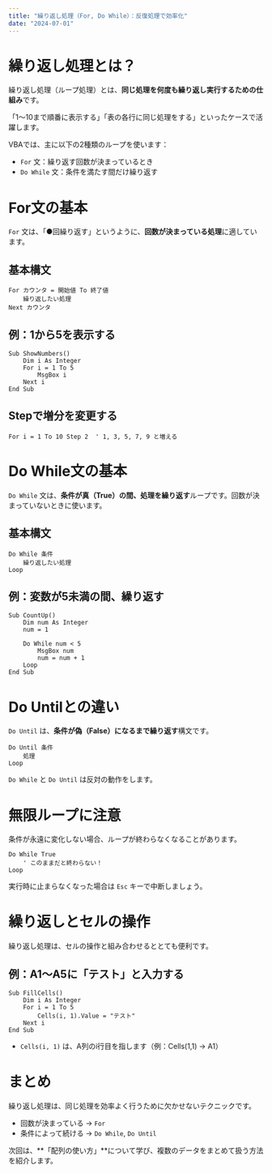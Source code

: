 ```yaml
---
title: "繰り返し処理（For, Do While）：反復処理で効率化"
date: "2024-07-01"
---
```




# 繰り返し処理とは？

繰り返し処理（ループ処理）とは、**同じ処理を何度も繰り返し実行するための仕組み**です。

「1〜10まで順番に表示する」「表の各行に同じ処理をする」といったケースで活躍します。

VBAでは、主に以下の2種類のループを使います：

* `For` 文：繰り返す回数が決まっているとき
* `Do While` 文：条件を満たす間だけ繰り返す

# For文の基本

`For` 文は、「●回繰り返す」というように、**回数が決まっている処理**に適しています。

## 基本構文

```vba
For カウンタ = 開始値 To 終了値
    繰り返したい処理
Next カウンタ
```

## 例：1から5を表示する

```vba
Sub ShowNumbers()
    Dim i As Integer
    For i = 1 To 5
        MsgBox i
    Next i
End Sub
```

## Stepで増分を変更する

```vba
For i = 1 To 10 Step 2  ' 1, 3, 5, 7, 9 と増える
```

# Do While文の基本

`Do While` 文は、**条件が真（True）の間、処理を繰り返す**ループです。回数が決まっていないときに使います。

## 基本構文

```vba
Do While 条件
    繰り返したい処理
Loop
```

## 例：変数が5未満の間、繰り返す

```vba
Sub CountUp()
    Dim num As Integer
    num = 1

    Do While num < 5
        MsgBox num
        num = num + 1
    Loop
End Sub
```

# Do Untilとの違い

`Do Until` は、**条件が偽（False）になるまで繰り返す**構文です。

```vba
Do Until 条件
    処理
Loop
```

`Do While` と `Do Until` は反対の動作をします。

# 無限ループに注意

条件が永遠に変化しない場合、ループが終わらなくなることがあります。

```vba
Do While True
    ' このままだと終わらない！
Loop
```

実行時に止まらなくなった場合は `Esc` キーで中断しましょう。

# 繰り返しとセルの操作

繰り返し処理は、セルの操作と組み合わせるととても便利です。

## 例：A1〜A5に「テスト」と入力する

```vba
Sub FillCells()
    Dim i As Integer
    For i = 1 To 5
        Cells(i, 1).Value = "テスト"
    Next i
End Sub
```

* `Cells(i, 1)` は、A列のi行目を指します（例：Cells(1,1) → A1）

# まとめ

繰り返し処理は、同じ処理を効率よく行うために欠かせないテクニックです。

* 回数が決まっている → `For`
* 条件によって続ける → `Do While`, `Do Until`

次回は、\*\*「配列の使い方」\*\*について学び、複数のデータをまとめて扱う方法を紹介します。
